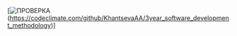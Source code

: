[![ПРОВЕРКА](https://api.codeclimate.com/v1/badges/255061efb44d9f278f9f/maintainability)(https://codeclimate.com/github/KhantsevaAA/3year_software_development_methodology)]


